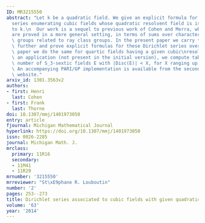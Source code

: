 ```yaml
---
ID: MR3215550
abstract: "Let k be a quadratic field. We give an explicit formula for the Dirichlet\n\
  series enumerating cubic fields whose quadratic resolvent field is isomorphic\n\
  to k.\n  Our work is a sequel to previous work of Cohen and Morra, where such formulas\n\
  are proved in a more general setting, in terms of sums over characters of\ncertain\
  \ groups related to ray class groups. In the present paper we carry the\nanalysis\
  \ further and prove explicit formulas for these Dirichlet series over Q.\nIn a companion\
  \ paper we do the same for quartic fields having a given cubic\nresolvent.\n  As\
  \ an application (not present in the initial version), we compute tables of\nthe\
  \ number of S_3-sextic fields E with |Disc(E)| < X, for X ranging up to\n10^23.\
  \ An accompanying PARI/GP implementation is available from the second\nauthor's\
  \ website."
arxiv_id: 1301.3563v2
authors:
- first: Henri
  last: Cohen
- first: Frank
  last: Thorne
doi: 10.1307/mmj/1401973050
entry: article
fjournal: Michigan Mathematical Journal
hyperlink: https://doi.org/10.1307/mmj/1401973050
issn: 0026-2285
journal: Michigan Math. J.
mrclass:
  primary: 11R16
  secondary:
  - 11M41
  - 11R29
mrnumber: '3215550'
mrreviewer: "St\xE9phane R. Louboutin"
number: '2'
pages: 253--273
title: Dirichlet series associated to cubic fields with given quadratic resolvent
volume: '63'
year: '2014'
---
```

